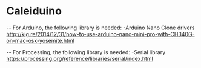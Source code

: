 # Caleiduino

-- For Arduino, the following library is needed:
-Arduino Nano Clone drivers http://kig.re/2014/12/31/how-to-use-arduino-nano-mini-pro-with-CH340G-on-mac-osx-yosemite.html


-- For Processing, the following library is needed:
-Serial library https://processing.org/reference/libraries/serial/index.html